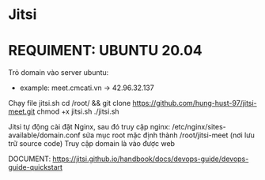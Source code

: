 # Jitsi
# REQUIMENT: UBUNTU 20.04
Trỏ domain vào server ubuntu:
- example: meet.cmcati.vn -> 42.96.32.137

Chạy file jitsi.sh
    cd /root/ && git clone https://github.com/hung-hust-97/jitsi-meet.git
    chmod +x jitsi.sh
    ./jitsi.sh

Jitsi tự động cài đặt Nginx, sau đó truy cập nginx: /etc/nginx/sites-available/domain.conf sửa mục root mặc định thành /root/jitsi-meet (nơi lưu trữ source code)
Truy cập domain là vào được web

DOCUMENT: https://jitsi.github.io/handbook/docs/devops-guide/devops-guide-quickstart
